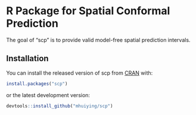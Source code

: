 
<!-- README.md is generated from README.Rmd. Please edit that file -->

# R Package for Spatial Conformal Prediction

<!-- badges: start -->

<!-- [![Travis build status](https://travis-ci.com/mhuiying/scp.svg?branch=master)](https://travis-ci.com/mhuiying/scp) -->

<!-- [![AppVeyor build status](https://ci.appveyor.com/api/projects/status/github/mhuiying/scp?branch=master&svg=true)](https://ci.appveyor.com/project/mhuiying/scp) -->

<!-- [![Codecov test coverage](https://codecov.io/gh/mhuiying/scp/branch/master/graph/badge.svg)](https://codecov.io/gh/mhuiying/scp?branch=master) -->

<!-- badges: end -->

The goal of “scp” is to provide valid model-free spatial prediction
intervals.

## Installation

You can install the released version of scp from
[CRAN](https://CRAN.R-project.org) with:

``` r
install.packages("scp")
```

or the latest development version:

``` r
devtools::install_github("mhuiying/scp")
```
